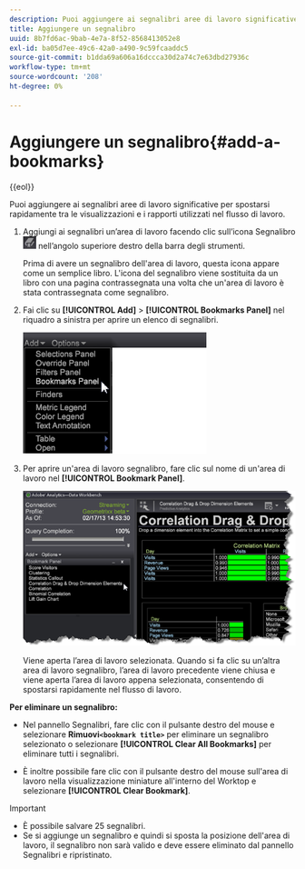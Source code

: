 ```yaml
---
description: Puoi aggiungere ai segnalibri aree di lavoro significative per spostarsi rapidamente tra le visualizzazioni e i rapporti utilizzati nel flusso di lavoro.
title: Aggiungere un segnalibro
uuid: 8b7fd6ac-9bab-4e7a-8f52-8568413052e8
exl-id: ba05d7ee-49c6-42a0-a490-9c59fcaaddc5
source-git-commit: b1dda69a606a16dccca30d2a74c7e63dbd27936c
workflow-type: tm+mt
source-wordcount: '208'
ht-degree: 0%

---
```


# Aggiungere un segnalibro{#add-a-bookmarks}

{{eol}}

Puoi aggiungere ai segnalibri aree di lavoro significative per spostarsi rapidamente tra le visualizzazioni e i rapporti utilizzati nel flusso di lavoro.

1. Aggiungi ai segnalibri un’area di lavoro facendo clic sull’icona Segnalibro ![](assets/bookmark_icon.png) nell’angolo superiore destro della barra degli strumenti.

   Prima di avere un segnalibro dell&#39;area di lavoro, questa icona appare come un semplice libro. L&#39;icona del segnalibro viene sostituita da un libro con una pagina contrassegnata una volta che un&#39;area di lavoro è stata contrassegnata come segnalibro.

1. Fai clic su **[!UICONTROL Add]** > **[!UICONTROL Bookmarks Panel]** nel riquadro a sinistra per aprire un elenco di segnalibri.

   ![](assets/bookmarks_panel.png)

1. Per aprire un&#39;area di lavoro segnalibro, fare clic sul nome di un&#39;area di lavoro nel **[!UICONTROL Bookmark Panel]**.

   ![](assets/bookmarks_panel_left.png)

   Viene aperta l’area di lavoro selezionata. Quando si fa clic su un’altra area di lavoro segnalibro, l’area di lavoro precedente viene chiusa e viene aperta l’area di lavoro appena selezionata, consentendo di spostarsi rapidamente nel flusso di lavoro.

**Per eliminare un segnalibro:**

* Nel pannello Segnalibri, fare clic con il pulsante destro del mouse e selezionare **Rimuovi`<bookmark title>`** per eliminare un segnalibro selezionato o selezionare **[!UICONTROL Clear All Bookmarks]** per eliminare tutti i segnalibri.

* È inoltre possibile fare clic con il pulsante destro del mouse sull&#39;area di lavoro nella visualizzazione miniature all&#39;interno del Worktop e selezionare **[!UICONTROL Clear Bookmark]**.

>[!IMPORTANT]
>
>* È possibile salvare 25 segnalibri.
>* Se si aggiunge un segnalibro e quindi si sposta la posizione dell&#39;area di lavoro, il segnalibro non sarà valido e deve essere eliminato dal pannello Segnalibri e ripristinato.

